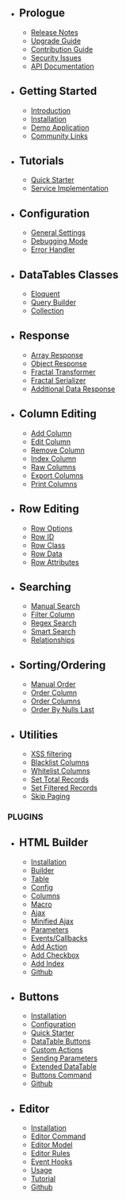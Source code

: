 - ## Prologue
	- [Release Notes](/docs/{{package}}/{{version}}/releases)
	- [Upgrade Guide](/docs/{{package}}/{{version}}/upgrade)
	- [Contribution Guide](/docs/{{package}}/{{version}}/contributing)
    - [Security Issues](/docs/{{package}}/{{version}}/security)
	- [API Documentation](http://yajra.github.io/{{package}}/api/{{version}})

- ## Getting Started
    - [Introduction](/docs/{{package}}/{{version}}/introduction)
	- [Installation](/docs/{{package}}/{{version}}/installation)
    - [Demo Application](https://datatables.yajrabox.com/)
    - [Community Links](/docs/{{package}}/{{version}}/community-links)

- ## Tutorials
	- [Quick Starter](https://datatables.yajrabox.com/starter)
	- [Service Implementation](https://datatables.yajrabox.com/service)

- ## Configuration
    - [General Settings](/docs/{{package}}/{{version}}/general-settings)
    - [Debugging Mode](/docs/{{package}}/{{version}}/debugger)
    - [Error Handler](/docs/{{package}}/{{version}}/error-handler)

- ## DataTables Classes
	- [Eloquent](/docs/{{package}}/{{version}}/engine-eloquent)
	- [Query Builder](/docs/{{package}}/{{version}}/engine-query)
	- [Collection](/docs/{{package}}/{{version}}/engine-collection)

- ## Response
	- [Array Response](/docs/{{package}}/{{version}}/response-array)
	- [Object Response](/docs/{{package}}/{{version}}/response-object)
	- [Fractal Transformer](/docs/{{package}}/{{version}}/response-fractal)
	- [Fractal Serializer](/docs/{{package}}/{{version}}/response-fractal-serializer)
	- [Additional Data Response](/docs/{{package}}/{{version}}/response-with)

- ## Column Editing
	- [Add Column](/docs/{{package}}/{{version}}/add-column)
	- [Edit Column](/docs/{{package}}/{{version}}/edit-column)
	- [Remove Column](/docs/{{package}}/{{version}}/remove-column)
	- [Index Column](/docs/{{package}}/{{version}}/index-column)
	- [Raw Columns](/docs/{{package}}/{{version}}/raw-columns)
	- [Export Columns](/docs/{{package}}/{{version}}/export-columns)
	- [Print Columns](/docs/{{package}}/{{version}}/print-columns)

- ## Row Editing
	- [Row Options](/docs/{{package}}/{{version}}/row-options)
	- [Row ID](/docs/{{package}}/{{version}}/row-options#row-id)
	- [Row Class](/docs/{{package}}/{{version}}/row-options#row-class)
	- [Row Data](/docs/{{package}}/{{version}}/row-options#row-data)
	- [Row Attributes](/docs/{{package}}/{{version}}/row-options#row-attributes)

- ## Searching
	- [Manual Search](/docs/{{package}}/{{version}}/manual-search)
	- [Filter Column](/docs/{{package}}/{{version}}/filter-column)
	- [Regex Search](/docs/{{package}}/{{version}}/regex)
	- [Smart Search](/docs/{{package}}/{{version}}/smart-search)
	- [Relationships](/docs/{{package}}/{{version}}/relationships)

- ## Sorting/Ordering
	- [Manual Order](/docs/{{package}}/{{version}}/manual-order)
	- [Order Column](/docs/{{package}}/{{version}}/order-column)
	- [Order Columns](/docs/{{package}}/{{version}}/order-columns)
	- [Order By Nulls Last](/docs/{{package}}/{{version}}/order-by-nulls-last)

- ## Utilities
	- [XSS filtering](/docs/{{package}}/{{version}}/xss)
	- [Blacklist Columns](/docs/{{package}}/{{version}}/blacklist)
	- [Whitelist Columns](/docs/{{package}}/{{version}}/whitelist)
	- [Set Total Records](/docs/{{package}}/{{version}}/set-total-records)
	- [Set Filtered Records](/docs/{{package}}/{{version}}/set-filtered-records)
	- [Skip Paging](/docs/{{package}}/{{version}}/skip-paging)

### PLUGINS

- ## HTML Builder
	- [Installation](/docs/{{package}}/{{version}}/html-installation)
	- [Builder](/docs/{{package}}/{{version}}/html-builder)
	- [Table](/docs/{{package}}/{{version}}/html-builder-table)
	- [Config](/docs/{{package}}/{{version}}/html-builder-config)
	- [Columns](/docs/{{package}}/{{version}}/html-builder-column)
	- [Macro](/docs/{{package}}/{{version}}/html-builder-macro)
	- [Ajax](/docs/{{package}}/{{version}}/html-builder-ajax)
	- [Minified Ajax](/docs/{{package}}/{{version}}/html-builder-minified-ajax)
	- [Parameters](/docs/{{package}}/{{version}}/html-builder-parameters)
	- [Events/Callbacks](/docs/{{package}}/{{version}}/html-builder-callbacks)
	- [Add Action](/docs/{{package}}/{{version}}/html-builder-action)
	- [Add Checkbox](/docs/{{package}}/{{version}}/html-builder-checkbox)
	- [Add Index](/docs/{{package}}/{{version}}/html-builder-index)
	- [Github](https://github.com/yajra/laravel-datatables-html)

- ## Buttons
	- [Installation](/docs/{{package}}/{{version}}/buttons-installation)
	- [Configuration](/docs/{{package}}/{{version}}/buttons-config)
	- [Quick Starter](/docs/{{package}}/{{version}}/buttons-starter)
	- [DataTable Buttons](/docs/{{package}}/{{version}}/buttons-export)
	- [Custom Actions](/docs/{{package}}/{{version}}/buttons-custom)
	- [Sending Parameters](/docs/{{package}}/{{version}}/buttons-with)
	- [Extended DataTable](/docs/{{package}}/{{version}}/buttons-extended)
	- [Buttons Command](/docs/{{package}}/{{version}}/buttons-console)
	- [Github](https://github.com/yajra/laravel-datatables-buttons)

- ## Editor
	- [Installation](/docs/{{package}}/{{version}}/editor-installation)
	- [Editor Command](/docs/{{package}}/{{version}}/editor-command)
	- [Editor Model](/docs/{{package}}/{{version}}/editor-model)
	- [Editor Rules](/docs/{{package}}/{{version}}/editor-rules)
	- [Event Hooks](/docs/{{package}}/{{version}}/editor-events)
	- [Usage](/docs/{{package}}/{{version}}/editor-usage)
	- [Tutorial](/docs/{{package}}/{{version}}/editor-tutorial)
	- [Github](https://github.com/yajra/laravel-datatables-editor)